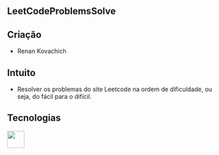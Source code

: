 ## LeetCodeProblemsSolve

## Criação

- Renan Kovachich

## Intuito

- Resolver os problemas do site Leetcode na ordem de dificuldade, ou seja, do fácil para o difícil.

## Tecnologias

<img src="https://cdn.jsdelivr.net/gh/devicons/devicon/icons/python/python-original-wordmark.svg" width="40" height="40"/>

